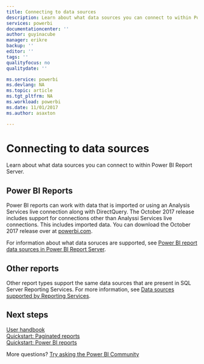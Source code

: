 ```yaml
---
title: Connecting to data sources
description: Learn about what data sources you can connect to within Power BI Report Server.
services: powerbi
documentationcenter: ''
author: guyinacube
manager: erikre
backup: ''
editor: ''
tags: ''
qualityfocus: no
qualitydate: ''

ms.service: powerbi
ms.devlang: NA
ms.topic: article
ms.tgt_pltfrm: NA
ms.workload: powerbi
ms.date: 11/01/2017
ms.author: asaxton

---
```

# Connecting to data sources
Learn about what data sources you can connect to within Power BI Report Server.

## Power BI Reports
Power BI reports can work with data that is imported or using an Analysis Services live connection along with DirectQuery. The October 2017 release includes support for connections other than Analyssi Services live connections. This includes imported data. You can download the October 2017 release over at [powerbi.com](https://powerbi.microsoft.com/report-server/).

For information about what data soruces are supported, see [Power BI report data sources in Power BI Report Server](reportserver-data-sources.md).

## Other reports
Other report types support the same data sources that are present in SQL Server Reporting Services. For more information, see [Data sources supported by Reporting Services](https://docs.microsoft.com/sql/reporting-services/report-data/data-sources-supported-by-reporting-services-ssrs).

## Next steps
[User handbook](reportserver-user-handbook-overview.md)  
[Quickstart: Paginated reports](reportserver-quickstart-paginated-report.md)  
[Quickstart: Power BI reports](reportserver-quickstart-powerbi-report.md)

More questions? [Try asking the Power BI Community](https://community.powerbi.com/)

